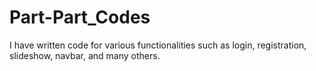 # Part-Part_Codes
I have written code for various functionalities such as login, registration, slideshow, navbar, and many others.
